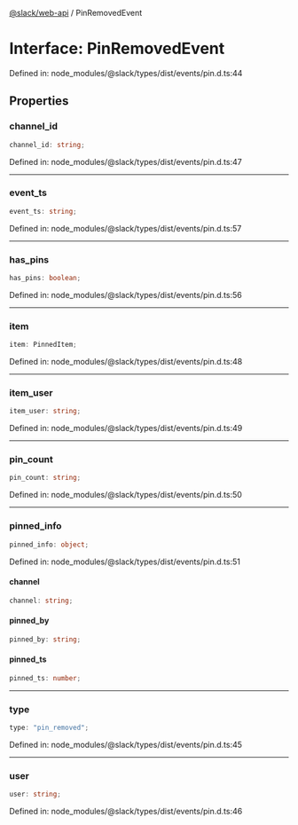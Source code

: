 [@slack/web-api](../index.md) / PinRemovedEvent

# Interface: PinRemovedEvent

Defined in: node\_modules/@slack/types/dist/events/pin.d.ts:44

## Properties

### channel\_id

```ts
channel_id: string;
```

Defined in: node\_modules/@slack/types/dist/events/pin.d.ts:47

***

### event\_ts

```ts
event_ts: string;
```

Defined in: node\_modules/@slack/types/dist/events/pin.d.ts:57

***

### has\_pins

```ts
has_pins: boolean;
```

Defined in: node\_modules/@slack/types/dist/events/pin.d.ts:56

***

### item

```ts
item: PinnedItem;
```

Defined in: node\_modules/@slack/types/dist/events/pin.d.ts:48

***

### item\_user

```ts
item_user: string;
```

Defined in: node\_modules/@slack/types/dist/events/pin.d.ts:49

***

### pin\_count

```ts
pin_count: string;
```

Defined in: node\_modules/@slack/types/dist/events/pin.d.ts:50

***

### pinned\_info

```ts
pinned_info: object;
```

Defined in: node\_modules/@slack/types/dist/events/pin.d.ts:51

#### channel

```ts
channel: string;
```

#### pinned\_by

```ts
pinned_by: string;
```

#### pinned\_ts

```ts
pinned_ts: number;
```

***

### type

```ts
type: "pin_removed";
```

Defined in: node\_modules/@slack/types/dist/events/pin.d.ts:45

***

### user

```ts
user: string;
```

Defined in: node\_modules/@slack/types/dist/events/pin.d.ts:46
